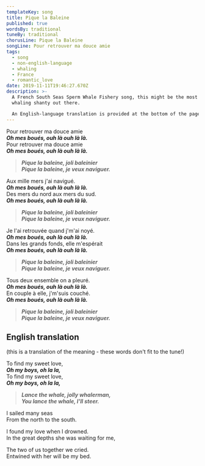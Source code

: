 ```yaml
---
templateKey: song
title: Pique la Baleine
published: true
wordsBy: traditional
tuneBy: traditional
chorusLine: Pique la Baleine
songLine: Pour retrouver ma douce amie
tags:
  - song
  - non-english-language
  - whaling
  - France
  - romantic_love
date: 2019-11-11T19:46:27.670Z
description: >-
  A French South Seas Sperm Whale Fishery song, this might be the most romantic
  whaling shanty out there.

  An English-language translation is provided at the bottom of the page
---
```

Pour retrouver ma douce amie\
***Oh mes boués, ouh là ouh là là.***\
Pour retrouver ma douce amie\
***Oh mes boués, ouh là ouh là là.***

> ***Pique la baleine, joli baleinier\
Pique la baleine, je veux naviguer.***

Aux mille mers j'ai navigué.\
***Oh mes boués, ouh là ouh là là.***\
Des mers du nord aux mers du sud.\
***Oh mes boués, ouh là ouh là là.***

> ***Pique la baleine, joli baleinier\
Pique la baleine, je veux naviguer.***

Je l'ai retrouvée quand j'm'ai noyé.\
***Oh mes boués, ouh là ouh là là.***\
Dans les grands fonds, elle m'espérait\
***Oh mes boués, ouh là ouh là là.***

> ***Pique la baleine, joli baleinier\
Pique la baleine, je veux naviguer.***

Tous deux ensemble on a pleuré.\
***Oh mes boués, ouh là ouh là là.***\
En couple à elle, j'm'suis couché.\
***Oh mes boués, ouh là ouh là là.***

> ***Pique la baleine, joli baleinier\
Pique la baleine, je veux naviguer.***

## English translation
(this is a translation of the meaning - these words don't fit to the tune!) 

To find my sweet love,\
***Oh my boys, oh la la,***\
To find my sweet love,\
***Oh my boys, oh la la,***

> ***Lance the whale, jolly whalerman,\
You lance the whale, I'll steer.***

I sailed many seas\
From the north to the south.

I found my love when I drowned.\
In the great depths she was waiting for me,

The two of us together we cried.\
Entwined with her will be my bed.
